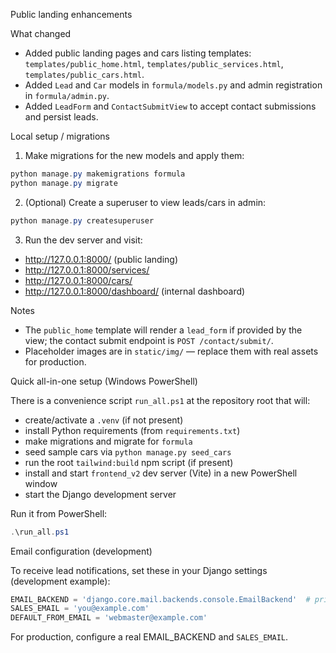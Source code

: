 Public landing enhancements

What changed
- Added public landing pages and cars listing templates: `templates/public_home.html`, `templates/public_services.html`, `templates/public_cars.html`.
- Added `Lead` and `Car` models in `formula/models.py` and admin registration in `formula/admin.py`.
- Added `LeadForm` and `ContactSubmitView` to accept contact submissions and persist leads.

Local setup / migrations

1. Make migrations for the new models and apply them:

```powershell
python manage.py makemigrations formula
python manage.py migrate
```

2. (Optional) Create a superuser to view leads/cars in admin:

```powershell
python manage.py createsuperuser
```

3. Run the dev server and visit:

 - http://127.0.0.1:8000/  (public landing)
 - http://127.0.0.1:8000/services/
 - http://127.0.0.1:8000/cars/
 - http://127.0.0.1:8000/dashboard/ (internal dashboard)

Notes
- The `public_home` template will render a `lead_form` if provided by the view; the contact submit endpoint is `POST /contact/submit/`.
- Placeholder images are in `static/img/` — replace them with real assets for production.

Quick all-in-one setup (Windows PowerShell)

There is a convenience script `run_all.ps1` at the repository root that will:

- create/activate a `.venv` (if not present)
- install Python requirements (from `requirements.txt`)
- make migrations and migrate for `formula`
- seed sample cars via `python manage.py seed_cars`
- run the root `tailwind:build` npm script (if present)
- install and start `frontend_v2` dev server (Vite) in a new PowerShell window
- start the Django development server

Run it from PowerShell:

```powershell
.\run_all.ps1
```

Email configuration (development)

To receive lead notifications, set these in your Django settings (development example):

```python
EMAIL_BACKEND = 'django.core.mail.backends.console.EmailBackend'  # prints emails to the console
SALES_EMAIL = 'you@example.com'
DEFAULT_FROM_EMAIL = 'webmaster@example.com'
```

For production, configure a real EMAIL_BACKEND and `SALES_EMAIL`.
